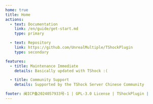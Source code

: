 ```yaml
---
home: true
title: Home
actions:
  - text: Documentation
    link: /en/guide/get-start.md
    type: primary

  - text: Repository
    link: https://github.com/UnrealMultiple/TShockPlugin
    type: secondary

features:
  - title: Maintenance Immediate
    details: Basically updated with TShock :(

  - title: Community Support
    details: Supported by the TShock Server Chinese Community

footer: 闽ICP备2024057933号-1 | GPL-3.0 License | TShockPlugin |
---
```



